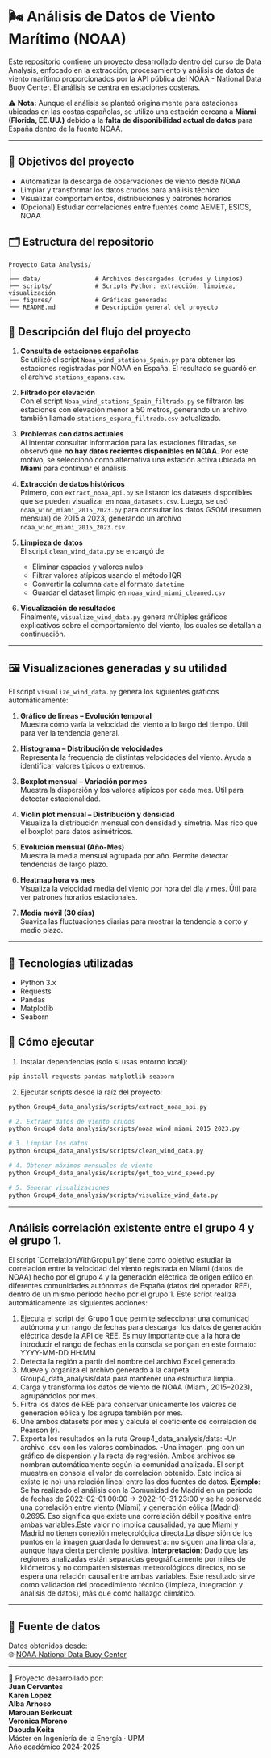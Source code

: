# 🌬️ Análisis de Datos de Viento Marítimo (NOAA)

Este repositorio contiene un proyecto desarrollado dentro del curso de Data Analysis, enfocado en la extracción, procesamiento y análisis de datos de viento marítimo proporcionados por la API pública del NOAA - National Data Buoy Center. El análisis se centra en estaciones costeras.

⚠️ **Nota:** Aunque el análisis se planteó originalmente para estaciones ubicadas en las costas españolas, se utilizó una estación cercana a **Miami (Florida, EE.UU.)** debido a la **falta de disponibilidad actual de datos** para España dentro de la fuente NOAA.

---

## 📌 Objetivos del proyecto

- Automatizar la descarga de observaciones de viento desde NOAA
- Limpiar y transformar los datos crudos para análisis técnico
- Visualizar comportamientos, distribuciones y patrones horarios
- (Opcional) Estudiar correlaciones entre fuentes como AEMET, ESIOS, NOAA

## 🗂️ Estructura del repositorio

```
Proyecto_Data_Analysis/
│
├── data/               # Archivos descargados (crudos y limpios)
├── scripts/            # Scripts Python: extracción, limpieza, visualización
├── figures/            # Gráficas generadas
└── README.md           # Descripción general del proyecto
```
## 🧭 Descripción del flujo del proyecto

1. **Consulta de estaciones españolas**  
   Se utilizó el script `Noaa_wind_stations_Spain.py` para obtener las estaciones registradas por NOAA en España. El resultado se guardó en el archivo `stations_espana.csv`.

2. **Filtrado por elevación**  
   Con el script `Noaa_wind_stations_Spain_filtrado.py` se filtraron las estaciones con elevación menor a 50 metros, generando un archivo también llamado `stations_espana_filtrado.csv` actualizado.

3. **Problemas con datos actuales**  
   Al intentar consultar información para las estaciones filtradas, se observó que **no hay datos recientes disponibles en NOAA**. Por este motivo, se seleccionó como alternativa una estación activa ubicada en **Miami** para continuar el análisis.

4. **Extracción de datos históricos**  
   Primero, con `extract_noaa_api.py` se listaron los datasets disponibles que se pueden visualizar en `noaa_datasets.csv`. 
   Luego, se usó `noaa_wind_miami_2015_2023.py` para consultar los datos GSOM (resumen mensual) de 2015 a 2023, generando un archivo `noaa_wind_miami_2015_2023.csv`.

5. **Limpieza de datos**  
   El script `clean_wind_data.py` se encargó de:
   - Eliminar espacios y valores nulos
   - Filtrar valores atípicos usando el método IQR
   - Convertir la columna `date` al formato `datetime`
   - Guardar el dataset limpio en `noaa_wind_miami_cleaned.csv`

6. **Visualización de resultados**  
   Finalmente, `visualize_wind_data.py` genera múltiples gráficos explicativos sobre el comportamiento del viento, los cuales se detallan a continuación.

---

## 🖼️ Visualizaciones generadas y su utilidad

El script `visualize_wind_data.py` genera los siguientes gráficos automáticamente:

1. **Gráfico de líneas – Evolución temporal**  
   Muestra cómo varía la velocidad del viento a lo largo del tiempo. Útil para ver la tendencia general.

2. **Histograma – Distribución de velocidades**  
   Representa la frecuencia de distintas velocidades del viento. Ayuda a identificar valores típicos o extremos.

3. **Boxplot mensual – Variación por mes**  
   Muestra la dispersión y los valores atípicos por cada mes. Útil para detectar estacionalidad.

4. **Violin plot mensual – Distribución y densidad**  
   Visualiza la distribución mensual con densidad y simetría. Más rico que el boxplot para datos asimétricos.

5. **Evolución mensual (Año-Mes)**  
   Muestra la media mensual agrupada por año. Permite detectar tendencias de largo plazo.

6. **Heatmap hora vs mes**  
   Visualiza la velocidad media del viento por hora del día y mes. Útil para ver patrones horarios estacionales.

7. **Media móvil (30 días)**  
   Suaviza las fluctuaciones diarias para mostrar la tendencia a corto y medio plazo.

---

## 🔧 Tecnologías utilizadas

- Python 3.x
- Requests
- Pandas
- Matplotlib
- Seaborn

## 🚀 Cómo ejecutar

1. Instalar dependencias (solo si usas entorno local):

```bash
pip install requests pandas matplotlib seaborn
```

2. Ejecutar scripts desde la raíz del proyecto:

```bash
python Group4_data_analysis/scripts/extract_noaa_api.py

# 2. Extraer datos de viento crudos
python Group4_data_analysis/scripts/noaa_wind_miami_2015_2023.py

# 3. Limpiar los datos
python Group4_data_analysis/scripts/clean_wind_data.py

# 4. Obtener máximos mensuales de viento
python Group4_data_analysis/scripts/get_top_wind_speed.py

# 5. Generar visualizaciones
python Group4_data_analysis/scripts/visualize_wind_data.py
```
---
## Análisis correlación existente entre el grupo 4 y el grupo 1.

El script `CorrelationWithGropu1.py' tiene como objetivo estudiar la correlación entre la velocidad del viento registrada en Miami (datos de NOAA) hecho por el grupo 4 y la generación eléctrica de origen eólico en diferentes comunidades autónomas de España (datos del operador REE), dentro de un mismo periodo hecho por el grupo 1. Este script realiza automáticamente las siguientes acciones:

1. Ejecuta el script del Grupo 1 que permite seleccionar una comunidad autónoma y un rango de fechas para descargar los datos de generación eléctrica desde la API de REE. Es muy importante que a la hora de introducir el rango de fechas en la consola se pongan en este formato: YYYY-MM-DD HH:MM
2. Detecta la región a partir del nombre del archivo Excel generado.
3. Mueve y organiza el archivo generado a la carpeta Group4_data_analysis/data para mantener una estructura limpia.
4. Carga y transforma los datos de viento de NOAA (Miami, 2015–2023), agrupándolos por mes.
5. Filtra los datos de REE para conservar únicamente los valores de generación eólica y los agrupa también por mes.
6. Une ambos datasets por mes y calcula el coeficiente de correlación de Pearson (r).
7. Exporta los resultados en la ruta Group4_data_analysis/data:
      -Un archivo .csv con los valores combinados.
      -Una imagen .png con un gráfico de dispersión y la recta de regresión.
Ambos archivos se nombran automáticamente según la comunidad analizada. El script muestra en consola el valor de correlación obtenido. Esto indica si existe (o no) una relación lineal entre las dos fuentes de datos.
**Ejemplo**: Se ha realizado el análisis con la Comunidad de Madrid en un periodo de fechas de 2022-02-01 00:00  →  2022-10-31 23:00 y se ha observado una correlación entre viento (Miami) y generación eólica (Madrid): 0.2695. Eso significa que existe una correlación débil y positiva entre ambas variables.Este valor no implica causalidad, ya que Miami y Madrid no tienen conexión meteorológica directa.La dispersión de los puntos en la imagen guardada lo demuestra: no siguen una línea clara, aunque haya cierta pendiente positiva.
**Interpretación**: Dado que las regiones analizadas están separadas geográficamente por miles de kilómetros y no comparten sistemas meteorológicos directos, no se espera una relación causal entre ambas variables. Este resultado sirve como validación del procedimiento técnico (limpieza, integración y análisis de datos), más que como hallazgo climático.
_______________________________________

## 🔗 Fuente de datos

Datos obtenidos desde:  
🌐 [NOAA National Data Buoy Center](https://www.ndbc.noaa.gov/)

---

📌 Proyecto desarrollado por:   
**Juan Cervantes**  
**Karen Lopez**  
**Alba Arnoso**  
**Marouan Berkouat**  
**Veronica Moreno**  
**Daouda Keita**  
Máster en Ingeniería de la Energía · UPM  
Año académico 2024-2025
